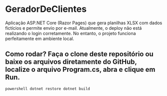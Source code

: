 ﻿GeradorDeClientes
=================

Aplicação ASP.NET Core (Razor Pages) que gera planilhas XLSX com dados fictícios e permite envio por e-mail. Atualmente, o deploy não está realizando o login corretamente. No entanto, o projeto funciona perfeitamente em ambiente local.

Como rodar? Faça o clone deste repositório ou baixe os arquivos diretamente do GitHub, localize o arquivo Program.cs, abra e clique em Run.
-------------------


`powershell
dotnet restore
dotnet build
`
